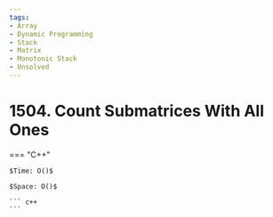 ```yaml
---
tags:
- Array
- Dynamic Programming
- Stack
- Matrix
- Monotonic Stack
- Unsolved
---
```



# 1504. Count Submatrices With All Ones

=== "C++"

    $Time: O()$

    $Space: O()$

    ``` c++
    ```